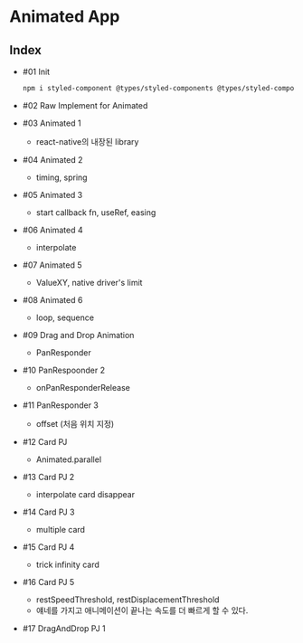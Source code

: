 # Animated App

## Index

- #01 Init

  ```bash
  npm i styled-component @types/styled-components @types/styled-components-react-native
  ```

- #02 Raw Implement for Animated

- #03 Animated 1

  - react-native의 내장된 library

- #04 Animated 2

  - timing, spring

- #05 Animated 3

  - start callback fn, useRef, easing

- #06 Animated 4

  - interpolate

- #07 Animated 5

  - ValueXY, native driver's limit

- #08 Animated 6

  - loop, sequence

- #09 Drag and Drop Animation

  - PanResponder

- #10 PanRespoonder 2

  - onPanResponderRelease

- #11 PanResponder 3

  - offset (처음 위치 지정)

- #12 Card PJ

  - Animated.parallel

- #13 Card PJ 2

  - interpolate card disappear

- #14 Card PJ 3

  - multiple card

- #15 Card PJ 4

  - trick infinity card

- #16 Card PJ 5

  - restSpeedThreshold, restDisplacementThreshold
  - 얘네를 가지고 애니메이션이 끝나는 속도를 더 빠르게 할 수 있다.

- #17 DragAndDrop PJ 1

